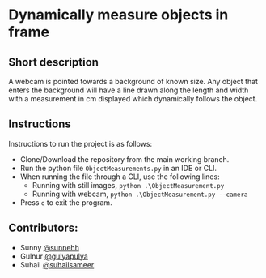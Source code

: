 # Dynamically measure objects in frame

## Short description

A webcam is pointed towards a background of known size. Any object that enters the background will have a line drawn along the length and width with a measurement in cm displayed which dynamically follows the object.

## Instructions

Instructions to run the project is as follows:

- Clone/Download the repository from the main working branch.
- Run the python file `ObjectMeasurements.py` in an IDE or CLI.
- When running the file through a CLI, use the following lines:
    -    Running with still images, `python .\ObjectMeasurement.py`
    -    Running with webcam, `python .\ObjectMeasurement.py --camera `
- Press `q` to exit the program.   

## Contributors: 

- Sunny [@sunnehh](https://github.com/sunnehh)
- Gulnur [@gulyapulya](https://github.com/gulyapulya)
- Suhail [@suhailsameer](https://github.com/suhailsameer)
